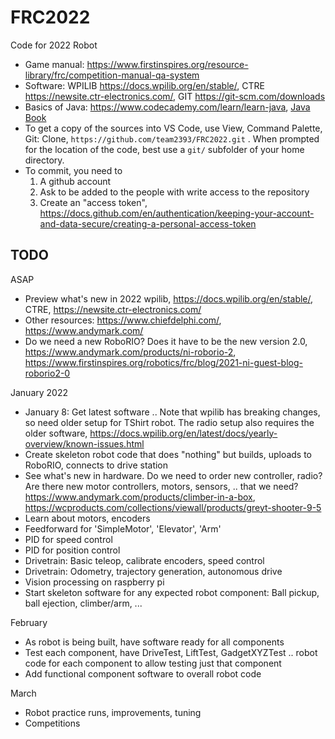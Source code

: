 FRC2022
=======

Code for 2022 Robot

 * Game manual: https://www.firstinspires.org/resource-library/frc/competition-manual-qa-system
 * Software: WPILIB https://docs.wpilib.org/en/stable/, CTRE https://newsite.ctr-electronics.com/, GIT https://git-scm.com/downloads
 * Basics of Java: https://www.codecademy.com/learn/learn-java, [Java Book](https://www.amazon.com/dp/0596009208)
 * To get a copy of the sources into VS Code, use View, Command Palette, Git: Clone, `https://github.com/team2393/FRC2022.git` .
   When prompted for the location of the code, best use a `git/` subfolder of your home directory.
 * To commit, you need to
    1) A github account
    2) Ask to be added to the people with write access to the repository
    3) Create an "access token", https://docs.github.com/en/authentication/keeping-your-account-and-data-secure/creating-a-personal-access-token


TODO
----

ASAP

 * Preview what's new in 2022 wpilib, https://docs.wpilib.org/en/stable/, CTRE, https://newsite.ctr-electronics.com/
 * Other resources: https://www.chiefdelphi.com/, https://www.andymark.com/
 * Do we need a new RoboRIO? Does it have to be the new version 2.0, https://www.andymark.com/products/ni-roborio-2, https://www.firstinspires.org/robotics/frc/blog/2021-ni-guest-blog-roborio2-0

January 2022

* January 8: Get latest software .. Note that wpilib has breaking changes, so need older setup for TShirt robot. The radio setup also requires the older software, https://docs.wpilib.org/en/latest/docs/yearly-overview/known-issues.html
* Create skeleton robot code that does "nothing" but builds, uploads to RoboRIO, connects to drive station
* See what's new in hardware. Do we need to order new controller, radio? Are there new motor controllers, motors, sensors, .. that we need? https://www.andymark.com/products/climber-in-a-box, https://wcproducts.com/collections/viewall/products/greyt-shooter-9-5
* Learn about motors, encoders
* Feedforward for 'SimpleMotor', 'Elevator', 'Arm'
* PID for speed control
* PID for position control
* Drivetrain: Basic teleop, calibrate encoders, speed control
* Drivetrain: Odometry, trajectory generation, autonomous drive
* Vision processing on raspberry pi
* Start skeleton software for any expected robot component: Ball pickup, ball ejection, climber/arm, ...

February

 * As robot is being built, have software ready for all components
 * Test each component, have DriveTest, LiftTest, GadgetXYZTest .. robot code for each component to allow testing just that component
 * Add functional component software to overall robot code

March

 * Robot practice runs, improvements, tuning
 * Competitions
